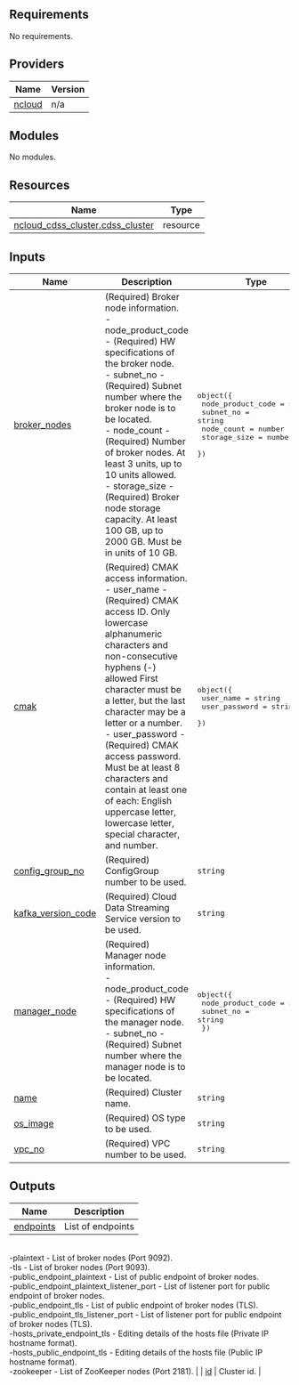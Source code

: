 <!-- BEGIN_TF_DOCS -->
## Requirements

No requirements.

## Providers

| Name | Version |
|------|---------|
| <a name="provider_ncloud"></a> [ncloud](#provider\_ncloud) | n/a |

## Modules

No modules.

## Resources

| Name | Type |
|------|------|
| [ncloud_cdss_cluster.cdss_cluster](https://registry.terraform.io/providers/hashicorp/ncloud/latest/docs/resources/cdss_cluster) | resource |

## Inputs

| Name | Description | Type | Default | Required |
|------|-------------|------|---------|:--------:|
| <a name="input_broker_nodes"></a> [broker\_nodes](#input\_broker\_nodes) | (Required) Broker node information.<br>  - node\_product\_code - (Required) HW specifications of the broker node.<br>  - subnet\_no - (Required) Subnet number where the broker node is to be located.<br>  - node\_count - (Required) Number of broker nodes. At least 3 units, up to 10 units allowed.<br>  - storage\_size - (Required) Broker node storage capacity. At least 100 GB, up to 2000 GB. Must be in units of 10 GB. | <pre>object({<br>    node_product_code = string<br>    subnet_no         = string<br>    node_count        = number<br>    storage_size      = number<br>  })</pre> | n/a | yes |
| <a name="input_cmak"></a> [cmak](#input\_cmak) | (Required) CMAK access information.<br>  - user\_name - (Required) CMAK access ID. Only lowercase alphanumeric characters and non-consecutive hyphens (-) allowed First character must be a letter, but the last character may be a letter or a number.<br>  - user\_password - (Required) CMAK access password. Must be at least 8 characters and contain at least one of each: English uppercase letter, lowercase letter, special character, and number. | <pre>object({<br>    user_name     = string<br>    user_password = string<br>  })</pre> | n/a | yes |
| <a name="input_config_group_no"></a> [config\_group\_no](#input\_config\_group\_no) | (Required) ConfigGroup number to be used. | `string` | n/a | yes |
| <a name="input_kafka_version_code"></a> [kafka\_version\_code](#input\_kafka\_version\_code) | (Required) Cloud Data Streaming Service version to be used. | `string` | n/a | yes |
| <a name="input_manager_node"></a> [manager\_node](#input\_manager\_node) | (Required) Manager node information.<br>  - node\_product\_code - (Required) HW specifications of the manager node.<br>  - subnet\_no - (Required) Subnet number where the manager node is to be located. | <pre>object({<br>    node_product_code = string<br>    subnet_no         = string<br>  })</pre> | n/a | yes |
| <a name="input_name"></a> [name](#input\_name) | (Required) Cluster name. | `string` | n/a | yes |
| <a name="input_os_image"></a> [os\_image](#input\_os\_image) | (Required) OS type to be used. | `string` | n/a | yes |
| <a name="input_vpc_no"></a> [vpc\_no](#input\_vpc\_no) | (Required) VPC number to be used. | `string` | n/a | yes |

## Outputs

| Name | Description |
|------|-------------|
| <a name="output_endpoints"></a> [endpoints](#output\_endpoints) | List of endpoints<br>-plaintext - List of broker nodes (Port 9092).<br>-tls - List of broker nodes (Port 9093).<br>-public\_endpoint\_plaintext - List of public endpoint of broker nodes.<br>-public\_endpoint\_plaintext\_listener\_port - List of listener port for public endpoint of broker nodes.<br>-public\_endpoint\_tls - List of public endpoint of broker nodes (TLS).<br>-public\_endpoint\_tls\_listener\_port - List of listener port for public endpoint of broker nodes (TLS).<br>-hosts\_private\_endpoint\_tls - Editing details of the hosts file (Private IP hostname format).<br>-hosts\_public\_endpoint\_tls - Editing details of the hosts file (Public IP hostname format).<br>-zookeeper - List of ZooKeeper nodes (Port 2181). |
| <a name="output_id"></a> [id](#output\_id) | Cluster id. |
<!-- END_TF_DOCS -->